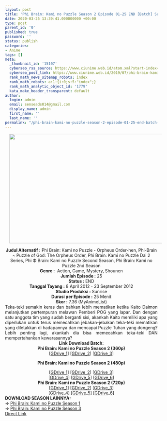 ```yaml
---
layout: post
title: 'Phi Brain: Kami no Puzzle Season 2 Episode 01-25 END [Batch] Subtitle Indonesia'
date: 2020-03-25 13:39:41.000000000 +00:00
type: post
parent_id: '0'
published: true
password: ''
status: publish
categories:
- Anime
tags: []
meta:
  _thumbnail_id: '15107'
  cyberseo_rss_source: https://www.ciunime.web.id/atom.xml?start-index=901&max-results=150
  cyberseo_post_link: https://www.ciunime.web.id/2019/07/phi-brain-kami-no-puzzle-season-2.html
  rank_math_news_sitemap_robots: index
  rank_math_robots: a:1:{i:0;s:5:"index";}
  rank_math_analytic_object_id: '1779'
  kata_make_header_transparent: default
author:
  login: admin
  email: senseads014@gmail.com
  display_name: admin
  first_name: ''
  last_name: ''
permalink: "/phi-brain-kami-no-puzzle-season-2-episode-01-25-end-batch-subtitle-indonesia/"
---
```

<div class="separator" style="clear: both; text-align: center;"><a href="https://1.bp.blogspot.com/-BxrwH-N05Qw/XSuL6TFjGxI/AAAAAAAAbyo/ZRO8d4hFUswxItBSNSfhvuNUIon5X3giwCLcBGAs/s1600/Phi%2BBrain%2B-%2BKami%2Bno%2BPuzzle%2BSeason%2B2.png" imageanchor="1" style="margin-left: 1em; margin-right: 1em;"><img border="0" data-original-height="720" data-original-width="1280" height="360" src="{{ site.baseurl }}/assets/2020/03/Phi%2BBrain%2B-%2BKami%2Bno%2BPuzzle%2BSeason%2B2.png" width="640" /></a></div>
<p>
<div style="text-align: center;"><b>Judul</b><b><b> Alternatif</b> :</b> Phi Brain: Kami no Puzzle - Orpheus Order-hen, Phi-Brain ~ Puzzle of God: The Orpheus Order, Phi Brain: Kami no Puzzle Dai 2 Series, Phi Φ Brain: Kami no Puzzle Second Season, Phi Brain: Kami no Puzzle 2nd Season</div>
<div style="text-align: center;"><b><b>Genre :</b></b>&nbsp; Action, Game, Mystery, Shounen</div>
<div style="text-align: center;"><b>Jumlah Episode :</b> 25<br /><b>Status :&nbsp;</b>END<br /><b>Tanggal Tayang :</b> 8 April 2012 - 23 September 2012<br /><b>Studio Produksi :</b> Sunrise<br /><b>Durasi per Episode :</b> 25 Menit</div>
<div style="text-align: center;"><b>Skor :</b> 7.36 (MyAnimeList)</div>
<div style="text-align: center;"></div>
<div style="text-align: justify;">Teka-teki semakin keras dan bahkan lebih mematikan ketika Kaito Daimon melanjutkan pertempuran melawan Pemberi POG yang lapar. Dan dengan satu anggota tim yang sudah berganti sisi, akankah Kaito memiliki apa yang diperlukan untuk terus memecahkan jebakan-jebakan teka-teki mematikan yang diletakkan di hadapannya dan mencapai Puzzle Tuhan yang dongeng? Lebih penting lagi, akankah dia bisa memecahkan teka-teki DAN mempertahankan kewarasannya?</div>
<div style="text-align: justify;"></div>
<div style="text-align: justify;"></div>
<div style="text-align: center;"><b>Link Download Batch:</b></div>
<div style="text-align: center;">
<div style="text-align: center;"><b>Phi Brain: Kami no Puzzle Season 2 (360p)</b></div>
<div style="text-align: center;">[<a href="https://drive.google.com/uc?id=1O0V6t3KyvbTy2gUjqib9n0w6Ec8EDpgy" target="_blank" rel="noopener">GDrive_1</a>] [<a href="https://drive.google.com/uc?id=1uTdPEsPrTGP7KzQYOEroWAys0bafBG0g" target="_blank" rel="noopener">GDrive_2</a>] [<a href="https://drive.google.com/uc?id=1G2EacBzIUlpzzqq0jrD-BW6b9fzzV6O1" target="_blank" rel="noopener">GDrive_3</a>]</div>
<div style="text-align: center;"></div>
<p><b>Phi Brain: Kami no Puzzle Season 2 (480p)</b></div>
<div style="text-align: center;">[<a href="https://drive.google.com/uc?id=1kbb3Da5oCxv1Df27CTmcgCnDRg7oO8K8" target="_blank" rel="noopener">GDrive_1</a>] [<a href="https://drive.google.com/uc?id=1_KpAu9xh7TfYSX2LerLZe0Yt60tWzatZ" target="_blank" rel="noopener">GDrive_2</a>] [<a href="https://drive.google.com/uc?id=1PXei6uhwTTo5P9meMHXvyQs7KTJtdePG" target="_blank" rel="noopener">GDrive_3</a>]<br />[<a href="https://drive.google.com/uc?id=1_YtC1NfwzN5JL4CVFha91Y0Eo4JiF4Dc" target="_blank" rel="noopener">GDrive_4</a>] [<a href="https://drive.google.com/uc?id=1e5xxVPPcjscFuopz9PdINf4uqfet-T7_" target="_blank" rel="noopener">GDrive_5</a>] [<a href="https://drive.google.com/uc?id=18p_7Sa1gTpmubbpe3Wfd4LIhLnnHo87t" target="_blank" rel="noopener">GDrive_6</a>]</div>
<div style="text-align: center;"><b>Phi Brain: Kami no Puzzle Season 2 (720p)</b><br />[<a href="https://drive.google.com/uc?id=10CDq5dq8C7yd5NvkTI0ycVE7neLcnbYJ" target="_blank" rel="noopener">GDrive_1</a>] [<a href="https://drive.google.com/uc?id=1ViWg34qQMCFQg6XZUpjjBLHlXEkLbnHy" target="_blank" rel="noopener">GDrive_2</a>] [<a href="https://drive.google.com/uc?id=1YG26ivy6-NVnHJgxuMQaAegY41vEyrf6" target="_blank" rel="noopener">GDrive_3</a>]<br />[<a href="https://drive.google.com/uc?id=1sKh1onaimCybLRcusZ5-Wn7kuvFHhpQE" target="_blank" rel="noopener">GDrive_4</a>] [<a href="https://drive.google.com/uc?id=1YTMlviOZxTCwfFtYVwaWDulDUtbUoOUx" target="_blank" rel="noopener">GDrive_5</a>] [<a href="https://drive.google.com/uc?id=11ZPDVwHEk2FFAz8Gp17vohhMpX4l7WmE" target="_blank" rel="noopener">GDrive_6</a>]
<div style="text-align: left;"></div>
<div style="text-align: left;"></div>
<div style="text-align: left;"><b>DOWNLOAD SEASON LAINNYA:</b></div>
<div style="text-align: left;"></div>
<div style="text-align: left;">=&gt;&nbsp;<a href="https://www.ciunime.web.id/2019/07/phi-brain-kami-no-puzzle-season-1.html" target="_blank" rel="noopener">Phi Brain: Kami no Puzzle Season 1</a></div>
<div style="text-align: left;">=&gt;&nbsp;<a href="https://www.ciunime.web.id/2019/07/phi-brain-kami-no-puzzle-season-3.html" target="_blank" rel="noopener">Phi Brain: Kami no Puzzle Season 3</a></div>
<div style="text-align: left;"></div>
</div>
<link rel="stylesheet" href="https://cdnjs.cloudflare.com/ajax/libs/font-awesome/4.7.0/css/font-awesome.min.css" />
<div class="divbtn"> <a href="https://handymansurrender.com/fihup8buzv?key=94550f7ce39444073321dde3b8782f97" class="btn"><i class="fa fa-download"></i> Direct Link</a> </div>
